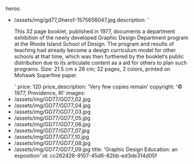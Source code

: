 heros:
  - /assets/img/gd77_0hero1-1575656047.jpg
description: '<p>This 32 page booklet, published in 1977, documents a department exhibition of the newly developed Graphic Design Department program at the Rhode Island School of Design. The program and results of teaching had already become a design curriculum model for other schools at that time, which was then furthered by the booklet’s public distribution due to its articulate content as a aid for others to plan such programs. Size: 21.5 cm x 28 cm; 32 pages, 2 colors, printed on Mohawk Superfine paper.<br></p>'
price: 120
price_description: 'Very few copies remain'
copyright: '© 1977, Providence, RI'
images:
  - /assets/img/GD77/GD77_02.jpg
  - /assets/img/GD77/GD77_04.jpg
  - /assets/img/GD77/GD77_03.jpg
  - /assets/img/GD77/GD77_05.jpg
  - /assets/img/GD77/GD77_06.jpg
  - /assets/img/GD77/GD77_07.jpg
  - /assets/img/GD77/GD77_10.jpg
  - /assets/img/GD77/GD77_08.jpg
  - /assets/img/GD77/GD77_09.jpg
title: 'Graphic Design Education: an exposition'
id: cc262428-9107-45d6-82bb-ed3de314d05f
